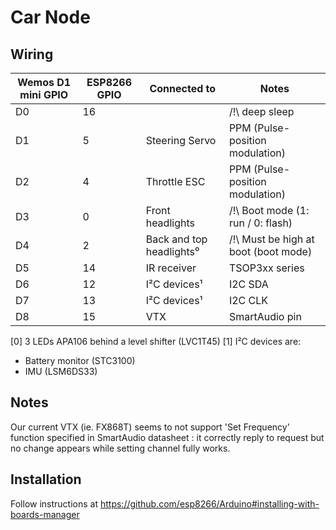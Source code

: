 # Car Node

## Wiring

| Wemos D1 mini GPIO | ESP8266 GPIO | Connected to             | Notes                                |
|--------------------|--------------|--------------------------|--------------------------------------|
| D0                 | 16           |                          | /!\ deep sleep                       |
| D1                 | 5            | Steering Servo           | PPM (Pulse-position modulation)      |
| D2                 | 4            | Throttle ESC             | PPM (Pulse-position modulation)      |
| D3                 | 0            | Front headlights         | /!\ Boot mode (1: run / 0: flash)    |
| D4                 | 2            | Back and top headlights⁰ | /!\ Must be high at boot (boot mode) |
| D5                 | 14           | IR receiver              | TSOP3xx series                       |
| D6                 | 12           | I²C devices¹             | I2C SDA                              |
| D7                 | 13           | I²C devices¹             | I2C CLK                              |
| D8                 | 15           | VTX                      | SmartAudio pin                       |

[0] 3 LEDs APA106 behind a level shifter (LVC1T45)
[1] I²C devices are:
 * Battery monitor (STC3100)
 * IMU (LSM6DS33)

## Notes

Our current VTX (ie. FX868T) seems to not support 'Set Frequency' function specified in SmartAudio datasheet : it correctly reply to request but no change appears while setting channel fully works.

## Installation

Follow instructions at https://github.com/esp8266/Arduino#installing-with-boards-manager
